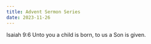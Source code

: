 ```yaml
---
title: Advent Sermon Series
date: 2023-11-26
---
```

Isaiah 9:6 Unto you a child is born, to us a Son is given.
